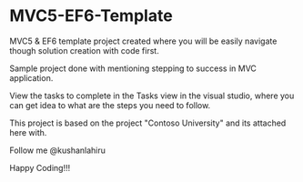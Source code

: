 # MVC5-EF6-Template
MVC5 &amp; EF6 template project created where you will be easily navigate though solution creation with code first. 

Sample project done with mentioning stepping to success in MVC application.

View the tasks to complete in the Tasks view in the visual studio, where you can get idea to what are the steps you need to follow. 

This project is based on the project "Contoso University" and its attached here with. 

Follow me @kushanlahiru

Happy Coding!!!
